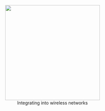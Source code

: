 <p align="center">
  <img width="300" src="https://user-images.githubusercontent.com/60503970/216629146-d822d015-c40d-45d3-a703-8b17d1e5d0ab.png">
  <br>
  Integrating into wireless networks
</p>
